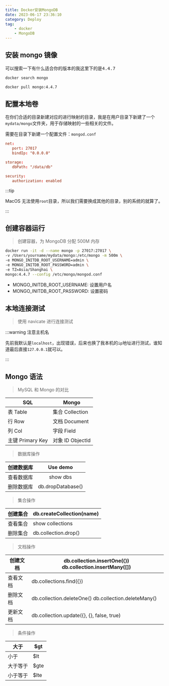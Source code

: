 ```yaml
---
title: Docker安装MongoDB
date: 2023-06-17 23:36:10
category: Deploy
tag:
    - docker
    - MongoDB
---
```


## 安装 mongo 镜像

可以搜索一下有什么适合你的版本的我这里下的是<kbd>4.4.7</kbd>

```bash
docker search mongo
```

```bash
docker pull mongo:4.4.7
```

## 配置本地卷

在你们合适的目录新建对应的进行映射的目录，我是在用户目录下新建了一个`mydata/mongo`文件夹，用于存储映射的一些相关的文件。

需要在目录下新建一个配置文件：`mongod.conf`

```conf
net:
   port: 27017
   bindIp: "0.0.0.0"

storage:
   dbPath: "/data/db"

security:
   authorization: enabled

```

:::tip

MacOS 无法使用`root`目录，所以我们需要换成其他的目录，别的系统的就算了。

:::

## 创建容器运行

> 创建容器，为 MongoDB 分配 500M 内存

```bash
docker run -it -d --name mongo -p 27017:27017 \
-v /Users/yourname/mydata/mongo:/etc/mongo -m 500m \
-e MONGO_INITDB_ROOT_USERNAME=admin \
-e MONGO_INITDB_ROOT_PASSWORD=admin \
-e TZ=Asia/Shanghai \
mongo:4.4.7 --config /etc/mongo/mongod.conf

```

-   MONGO_INITDB_ROOT_USERNAME: 设置用户名
-   MONGO_INITDB_ROOT_PASSWORD: 设置密码

## 本地连接测试

> 使用 navicate 进行连接测试

:::warning 注意主机名

先前我默认是`localhost`，出现错误，后来也换了我本机的`ip`地址进行测试，谁知道最后直接`127.0.0.1`就可以。

:::

## Mongo 语法

> MySQL 和 Mongo 的对比

| SQL              | Mongo            |
| ---------------- | ---------------- |
| 表 Table         | 集合 Collection  |
| 行 Row           | 文档 Document    |
| 列 Col           | 字段 Field       |
| 主键 Primary Key | 对象 ID ObjectId |

> 数据库操作

| 创建数据库 |     Use demo      |
| :--------: | :---------------: |
| 查看数据库 |     show dbs      |
| 删除数据库 | db.dropDatabase() |

> 集合操作

| 创建集合 | db.createCollection(name) |
| -------- | ------------------------- |
| 查看集合 | show collections          |
| 删除集合 | db.collection.drop()      |

> 文档操作

| 创建文档 | db.collection.insertOne({}) db.collection.insertMany([]) |
| -------- | -------------------------------------------------------- |
| 查看文档 | db.collections.find({})                                  |
| 删除文档 | db.collection.deleteOne() db.collection.deleteMany()     |
| 更新文档 | db.collection.update({}, {}, false, true)                |

> 条件操作

| 大于     | $gt  |
| -------- | ---- |
| 小于     | $lt  |
| 大于等于 | $gte |
| 小于等于 | $lte |

